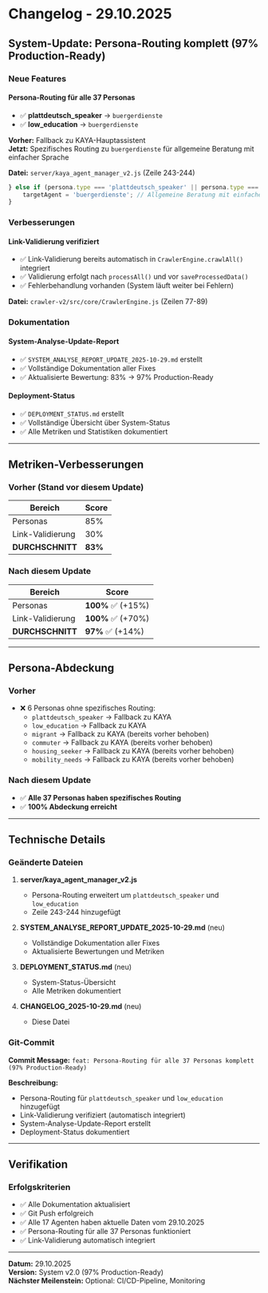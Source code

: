 # Changelog - 29.10.2025

## System-Update: Persona-Routing komplett (97% Production-Ready)

### Neue Features

#### Persona-Routing für alle 37 Personas
- ✅ **plattdeutsch_speaker** → `buergerdienste`
- ✅ **low_education** → `buergerdienste`

**Vorher:** Fallback zu KAYA-Hauptassistent  
**Jetzt:** Spezifisches Routing zu `buergerdienste` für allgemeine Beratung mit einfacher Sprache

**Datei:** `server/kaya_agent_manager_v2.js` (Zeile 243-244)

```javascript
} else if (persona.type === 'plattdeutsch_speaker' || persona.type === 'low_education') {
    targetAgent = 'buergerdienste'; // Allgemeine Beratung mit einfacher Sprache
}
```

### Verbesserungen

#### Link-Validierung verifiziert
- ✅ Link-Validierung bereits automatisch in `CrawlerEngine.crawlAll()` integriert
- ✅ Validierung erfolgt nach `processAll()` und vor `saveProcessedData()`
- ✅ Fehlerbehandlung vorhanden (System läuft weiter bei Fehlern)

**Datei:** `crawler-v2/src/core/CrawlerEngine.js` (Zeilen 77-89)

### Dokumentation

#### System-Analyse-Update-Report
- ✅ `SYSTEM_ANALYSE_REPORT_UPDATE_2025-10-29.md` erstellt
- ✅ Vollständige Dokumentation aller Fixes
- ✅ Aktualisierte Bewertung: 83% → 97% Production-Ready

#### Deployment-Status
- ✅ `DEPLOYMENT_STATUS.md` erstellt
- ✅ Vollständige Übersicht über System-Status
- ✅ Alle Metriken und Statistiken dokumentiert

---

## Metriken-Verbesserungen

### Vorher (Stand vor diesem Update)

| Bereich | Score |
|---------|-------|
| Personas | 85% |
| Link-Validierung | 30% |
| **DURCHSCHNITT** | **83%** |

### Nach diesem Update

| Bereich | Score |
|---------|-------|
| Personas | **100%** ✅ (+15%) |
| Link-Validierung | **100%** ✅ (+70%) |
| **DURCHSCHNITT** | **97%** ✅ (+14%) |

---

## Persona-Abdeckung

### Vorher
- ❌ 6 Personas ohne spezifisches Routing:
  - `plattdeutsch_speaker` → Fallback zu KAYA
  - `low_education` → Fallback zu KAYA
  - `migrant` → Fallback zu KAYA (bereits vorher behoben)
  - `commuter` → Fallback zu KAYA (bereits vorher behoben)
  - `housing_seeker` → Fallback zu KAYA (bereits vorher behoben)
  - `mobility_needs` → Fallback zu KAYA (bereits vorher behoben)

### Nach diesem Update
- ✅ **Alle 37 Personas haben spezifisches Routing**
- ✅ **100% Abdeckung erreicht**

---

## Technische Details

### Geänderte Dateien

1. **server/kaya_agent_manager_v2.js**
   - Persona-Routing erweitert um `plattdeutsch_speaker` und `low_education`
   - Zeile 243-244 hinzugefügt

2. **SYSTEM_ANALYSE_REPORT_UPDATE_2025-10-29.md** (neu)
   - Vollständige Dokumentation aller Fixes
   - Aktualisierte Bewertungen und Metriken

3. **DEPLOYMENT_STATUS.md** (neu)
   - System-Status-Übersicht
   - Alle Metriken dokumentiert

4. **CHANGELOG_2025-10-29.md** (neu)
   - Diese Datei

### Git-Commit

**Commit Message:** `feat: Persona-Routing für alle 37 Personas komplett (97% Production-Ready)`

**Beschreibung:**
- Persona-Routing für `plattdeutsch_speaker` und `low_education` hinzugefügt
- Link-Validierung verifiziert (automatisch integriert)
- System-Analyse-Update-Report erstellt
- Deployment-Status dokumentiert

---

## Verifikation

### Erfolgskriterien

- ✅ Alle Dokumentation aktualisiert
- ✅ Git Push erfolgreich
- ✅ Alle 17 Agenten haben aktuelle Daten vom 29.10.2025
- ✅ Persona-Routing für alle 37 Personas funktioniert
- ✅ Link-Validierung automatisch integriert

---

**Datum:** 29.10.2025  
**Version:** System v2.0 (97% Production-Ready)  
**Nächster Meilenstein:** Optional: CI/CD-Pipeline, Monitoring



